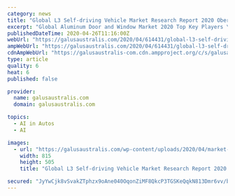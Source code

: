 ```yaml
---
category: news
title: "Global L3 Self-driving Vehicle Market Research Report 2020 Obervational Studies with Top Manufacturers like Toyota, BMW, Volvo, Mercedes-Benz, Audi"
excerpt: "Global Aluminum Door and Window Market 2020 Top Key Players \\| Andersen Windows, Frameworks, Bradnam, OlsenUK, Fleetwood; Global L3 Self-driving Vehicle Market Research R"
publishedDateTime: 2020-04-26T11:16:00Z
webUrl: "https://galusaustralis.com/2020/04/614431/global-l3-self-driving-vehicle-market-research-report-2020-obervational-studies-with-top-manufacturers-like-toyota-bmw-volvo-mercedes-benz-audi/"
ampWebUrl: "https://galusaustralis.com/2020/04/614431/global-l3-self-driving-vehicle-market-research-report-2020-obervational-studies-with-top-manufacturers-like-toyota-bmw-volvo-mercedes-benz-audi/amp/"
cdnAmpWebUrl: "https://galusaustralis-com.cdn.ampproject.org/c/s/galusaustralis.com/2020/04/614431/global-l3-self-driving-vehicle-market-research-report-2020-obervational-studies-with-top-manufacturers-like-toyota-bmw-volvo-mercedes-benz-audi/amp/"
type: article
quality: 6
heat: 6
published: false

provider:
  name: galusaustralis.com
  domain: galusaustralis.com

topics:
  - AI in Autos
  - AI

images:
  - url: "https://galusaustralis.com/wp-content/uploads/2020/04/market-research-reports-1.jpg"
    width: 815
    height: 505
    title: "Global L3 Self-driving Vehicle Market Research Report 2020 Obervational Studies with Top Manufacturers like Toyota, BMW, Volvo, Mercedes-Benz, Audi"

secured: "JyYwCjk8vSvakZTphzx9oAne040OqonZiMF8QkcP3TGSKeQqkN813Dmr6vv/bY2pRnlXDMqF1hlZLUANuUYRekukx5193xmF6QDtjNy9cyZYsP9PdUsUmUEHUgXCBpMEVXYkj7zlAXpHvxtympVhoIQqry4dSsWfuSIA1mlZgXEqV5Keu6IVaN+7XJqe1KASuPtHbeA52oph08R3ZGe9KulGTh8XH1hyuAN4u1UenH6pr6cKbjbkb7FgZQhAxMJ1xc+XiYDhNMLW5PA5bYWBHqTUETHJVLbNYuIpNjGtarD9ThAAbkfyXelL3GwaNROZ;ghGF70znqhVyXP5JnNedVw=="
---
```


